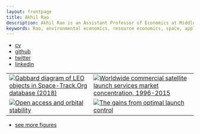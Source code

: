 ```yaml
---
layout: frontpage
title: Akhil Rao
description: Akhil Rao is an Assistant Professor of Economics at Middlebury College; research in environmental and natural resource economics
keywords: Rao, environmental economics, resource economics, space, applied theory, computational economics
---
```


<div class="navbar">
  <div class="navbar-inner">
      <ul class="nav">
          <li><a href="{{ BASE_PATH }}/assets/rao_cv.pdf">cv</a></li>
          <li><a href="https://github.com/akhilrao">github</a></li>
          <li><a href="https://twitter.com/ThatAkhilRao">twitter</a></li>
          <li><a href="https://www.linkedin.com/in/akhil-rao-544b126a/">linkedin</a></li>
      </ul>
  </div>
</div>



<table class="wide">
<tr>
  <td class="left">
    <a href="publpics/leo_gabbard_all.html">
        <img src="../../assets/publpics/leo_gabbard_all.png" alt="Gabbard diagram of LEO objects in Space-Track.Org database (2018)" title="Where are satellites and debris in LEO?"/>
    </a>
  </td>
  <td class="right">
    <a href="publpics/yearly_hhi_leo_gso.html">
        <img src="../../assets/publpics/yearly_hhi_leo_gso.png" alt="Worldwide commercial satellite launch services market concentration, 1996-2015" title="How competitive is the satellite launch industry in the New Space era?"/>
    </a>
  </td>
</tr>
<tr>
  <td class="left">
    <a href="publpics/biffplot3.html">
        <img src="../../assets/publpics/biffplot3.png" alt="Open access and orbital stability" title="When are open-access orbital steady states stable?"/>
    </a>
  </td>
  <td class="right">
    <a href="publpics/value_diff_1.html">
        <img src="../../assets/publpics/value_diff_1.png" alt="The gains from optimal launch control" title="What do society's gains from optimal orbit use look like?"/>
    </a>
  </td>
</tr>
</table>

<div class="navbar">
  <div class="navbar-inner">
      <ul class="nav">
          <li><a href="morefigs.html">see more figures</a></li>
      </ul>
  </div>
</div>

<!-- <head>
<meta name="viewport" content="width=device-width, initial-scale=1">
<style>
* {
    box-sizing: border-box;
}

/* Create two equal columns that floats next to each other */
.column {
    float: left;
    width: 50%;
    padding: 10px;
    /*height: 300px;*/ /* Should be removed. Only for demonstration */
}

/* Clear floats after the columns */
.row:after {
    content: "";
    display: table;
    clear: both;
}

/* Responsive layout - makes the two columns stack on top of each other instead of next to each other */
@media screen and (max-width: 600px) {
    .column {
        width: 100%;
    }
}
</style>
</head>

<div class="row">
  <div class="column">
    <td width="50%" class = "left">
       <img src="../assets/pics/akhil_portrait.png"
                    title="Akhil Rao"
      />
    </td>
  </div>
  <div class="column">
    <td width="50%" class = "right"> 
        <p>  I am an economist working on outer space-related issues. My research is broadly in environmental, natural resource, and computational economics. Starting in the Fall of 2019, I will be an Assistant Professor of Economics at <a href="https://www.middlebury.edu/academics/econ">Middlebury College</a>. <br/><br/> 
          In my job market paper I derive economic principles governing the choice of space traffic control policies and the effects of active debris removal technologies. I show that policies which target satellite launches instead of satellite ownership create incentives which can increase the risk of catastrophic collisions and runaway debris growth, and cannot incentivize firms to deorbit their satellites when socially necessary. I also show that active debris removal can reduce the risk of runaway debris growth no matter how it is financed, but can only reduce the risk of satellite-destroying collisions if satellite owners pay for it or if competition from removal-induced entry reduces the returns to satellite ownership. These results suggest that attempts to control orbital debris growth and collision risk through launch fees or debris removal subsidies may not be very effective or may backfire. <br/>
        </p>
    </td> 
  </div> 
</div> -->

<!-- <table class="wide">
  <tr>
    <td width="50%" class = "left">
       <img src="../assets/pics/akhil_portrait.png"
                    title="Akhil Rao"
      />
    </td>
    <td width="50%" class = "right"> 
        <p>  I am a PhD candidate in the
          <a href="https://www.colorado.edu/Economics/">Department of Economics</a> at the University of Colorado Boulder. My research is in environmental, natural resource, and computational economics. I am on the job market in 2018-2019 and available for interviews at the ASSA annual meeting in Atlanta. <br/><br/>
          My job market paper looks at how commercial orbit use should be regulated and the extent to which active debris removal technologies can bring about socially optimal orbit use. I show that policies which target satellite launches instead of satellite ownership can increase the risk of Kessler Syndrome or catastrophic collisions because of the incentives they create, and cannot create incentives to deorbit satellites if it is socially necessary. I also show that active debris removal can reduce the risk of Kessler Syndrome no matter how it is financed, but can only reduce the risk of catastrophic collisions to the extent that satellite owners pay for removal. <br/>
        </p>
    </td>  
  </tr>
</table> -->
